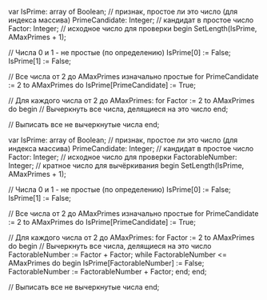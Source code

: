 var
  IsPrime: array of Boolean; // признак, простое ли это число (для индекса массива)
  PrimeCandidate: Integer;   // кандидат в простое число
  Factor: Integer;           // исходное число для проверки 
begin
  SetLength(IsPrime, AMaxPrimes + 1);
 
  // Числа 0 и 1 - не простые (по определению)
  IsPrime[0] := False;
  IsPrime[1] := False;
 
  // Все числа от 2 до AMaxPrimes изначально простые
  for PrimeCandidate := 2 to AMaxPrimes do
    IsPrime[PrimeCandidate] := True;
 
  // Для каждого числа от 2 до AMaxPrimes:
  for Factor := 2 to AMaxPrimes do
  begin
    // Вычеркнуть все числа, делящиеся на это число
  end;
 
  // Выписать все не вычеркнутые числа
end;

var
  IsPrime: array of Boolean; // признак, простое ли это число (для индекса массива)
  PrimeCandidate: Integer;   // кандидат в простое число
  Factor: Integer;           // исходное число для проверки 
  FactorableNumber: Integer; // кратное число для вычёркивания
begin
  SetLength(IsPrime, AMaxPrimes + 1);
 
  // Числа 0 и 1 - не простые (по определению)
  IsPrime[0] := False;
  IsPrime[1] := False;
 
  // Все числа от 2 до AMaxPrimes изначально простые
  for PrimeCandidate := 2 to AMaxPrimes do
    IsPrime[PrimeCandidate] := True;
 
  // Для каждого числа от 2 до AMaxPrimes:
  for Factor := 2 to AMaxPrimes do
  begin
    // Вычеркнуть все числа, делящиеся на это число
    FactorableNumber := Factor + Factor;
    while FactorableNumber <= AMaxPrimes do
    begin
      IsPrime[FactorableNumber] := False;
      FactorableNumber := FactorableNumber + Factor;
    end;
  end;
 
  // Выписать все не вычеркнутые числа
end;
